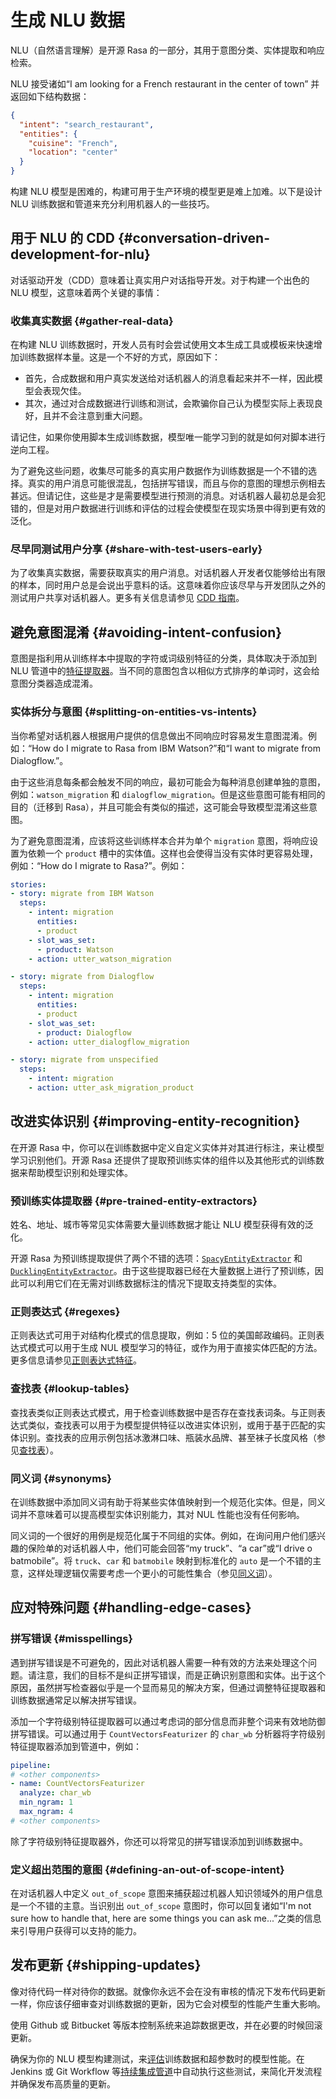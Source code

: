 # 生成 NLU 数据

NLU（自然语言理解）是开源 Rasa 的一部分，其用于意图分类、实体提取和响应检索。

NLU 接受诸如“I am looking for a French restaurant in the center of town” 并返回如下结构数据：

```json
{
  "intent": "search_restaurant",
  "entities": {
    "cuisine": "French",
    "location": "center"
  }
}
```

构建 NLU 模型是困难的，构建可用于生产环境的模型更是难上加难。以下是设计 NLU 训练数据和管道来充分利用机器人的一些技巧。

## 用于 NLU 的 CDD {#conversation-driven-development-for-nlu}

对话驱动开发（CDD）意味着让真实用户对话指导开发。对于构建一个出色的 NLU 模型，这意味着两个关键的事情：

### 收集真实数据 {#gather-real-data}

在构建 NLU 训练数据时，开发人员有时会尝试使用文本生成工具或模板来快速增加训练数据样本量。这是一个不好的方式，原因如下：

- 首先，合成数据和用户真实发送给对话机器人的消息看起来并不一样，因此模型会表现欠佳。
- 其次，通过对合成数据进行训练和测试，会欺骗你自己认为模型实际上表现良好，且并不会注意到重大问题。

请记住，如果你使用脚本生成训练数据，模型唯一能学习到的就是如何对脚本进行逆向工程。

为了避免这些问题，收集尽可能多的真实用户数据作为训练数据是一个不错的选择。真实的用户消息可能很混乱，包括拼写错误，而且与你的意图的理想示例相去甚远。但请记住，这些是才是需要模型进行预测的消息。对话机器人最初总是会犯错的，但是对用户数据进行训练和评估的过程会使模型在现实场景中得到更有效的泛化。

### 尽早同测试用户分享 {#share-with-test-users-early}

为了收集真实数据，需要获取真实的用户消息。对话机器人开发者仅能够给出有限的样本，同时用户总是会说出乎意料的话。这意味着你应该尽早与开发团队之外的测试用户共享对话机器人。更多有关信息请参见 [CDD 指南](/conversation-driven-development/)。

## 避免意图混淆 {#avoiding-intent-confusion}

意图是指利用从训练样本中提取的字符或词级别特征的分类，具体取决于添加到 NLU 管道中的[特征提取器](/components/)。当不同的意图包含以相似方式排序的单词时，这会给意图分类器造成混淆。

### 实体拆分与意图 {#splitting-on-entities-vs-intents}

当你希望对话机器人根据用户提供的信息做出不同响应时容易发生意图混淆。例如：“How do I migrate to Rasa from IBM Watson?”和“I want to migrate from Dialogflow.”。

由于这些消息每条都会触发不同的响应，最初可能会为每种消息创建单独的意图，例如：`watson_migration` 和 `dialogflow_migration`。但是这些意图可能有相同的目的（迁移到 Rasa），并且可能会有类似的描述，这可能会导致模型混淆这些意图。

为了避免意图混淆，应该将这些训练样本合并为单个 `migration` 意图，将响应设置为依赖一个 `product` 槽中的实体值。这样也会使得当没有实体时更容易处理，例如：“How do I migrate to Rasa?”。例如：

```yaml
stories:
- story: migrate from IBM Watson
  steps:
    - intent: migration
      entities:
      - product
    - slot_was_set:
      - product: Watson
    - action: utter_watson_migration

- story: migrate from Dialogflow
  steps:
    - intent: migration
      entities:
      - product
    - slot_was_set:
      - product: Dialogflow
    - action: utter_dialogflow_migration

- story: migrate from unspecified
  steps:
    - intent: migration
    - action: utter_ask_migration_product
```

## 改进实体识别 {#improving-entity-recognition}

在开源 Rasa 中，你可以在训练数据中定义自定义实体并对其进行标注，来让模型学习识别他们。开源 Rasa 还提供了提取预训练实体的组件以及其他形式的训练数据来帮助模型识别和处理实体。

### 预训练实体提取器 {#pre-trained-entity-extractors}

姓名、地址、城市等常见实体需要大量训练数据才能让 NLU 模型获得有效的泛化。

开源 Rasa 为预训练提取提供了两个不错的选项：[`SpacyEntityExtractor`](/components/#SpacyEntityExtractor) 和 [`DucklingEntityExtractor`](/components/#DucklingEntityExtractor)。由于这些提取器已经在大量数据上进行了预训练，因此可以利用它们在无需对训练数据标注的情况下提取支持类型的实体。

### 正则表达式 {#regexes}

正则表达式可用于对结构化模式的信息提取，例如：5 位的美国邮政编码。正则表达式模式可以用于生成 NUL 模型学习的特征，或作为用于直接实体匹配的方法。更多信息请参见[正则表达式特征](/generating-nlu-data/)。

### 查找表 {#lookup-tables}

查找表类似正则表达式模式，用于检查训练数据中是否存在查找表词条。与正则表达式类似，查找表可以用于为模型提供特征以改进实体识别，或用于基于匹配的实体识别。查找表的应用示例包括冰激淋口味、瓶装水品牌、甚至袜子长度风格（参见[查找表](/training-data-format/#lookup-tables)）。

### 同义词 {#synonyms}

在训练数据中添加同义词有助于将某些实体值映射到一个规范化实体。但是，同义词并不意味着可以提高模型实体识别能力，其对 NUL 性能也没有任何影响。

同义词的一个很好的用例是规范化属于不同组的实体。例如，在询问用户他们感兴趣的保险单的对话机器人中，他们可能会回答“my truck”、“a car”或“I drive o batmobile”。将 `truck`、`car` 和 `batmobile` 映射到标准化的 `auto` 是一个不错的主意，这样处理逻辑仅需要考虑一个更小的可能性集合（参见[同义词](/training-data-format/#synonyms)）。

## 应对特殊问题 {#handling-edge-cases}

### 拼写错误 {#misspellings}

遇到拼写错误是不可避免的，因此对话机器人需要一种有效的方法来处理这个问题。请注意，我们的目标不是纠正拼写错误，而是正确识别意图和实体。出于这个原因，虽然拼写检查器似乎是一个显而易见的解决方案，但通过调整特征提取器和训练数据通常足以解决拼写错误。

添加一个字符级别特征提取器可以通过考虑词的部分信息而非整个词来有效地防御拼写错误。可以通过用于 `CountVectorsFeaturizer` 的 `char_wb` 分析器将字符级别特征提取器添加到管道中，例如：

```yaml
pipeline:
# <other components>
- name: CountVectorsFeaturizer
  analyze: char_wb
  min_ngram: 1
  max_ngram: 4
# <other components>
```

除了字符级别特征提取器外，你还可以将常见的拼写错误添加到训练数据中。

### 定义超出范围的意图 {#defining-an-out-of-scope-intent}

在对话机器人中定义 `out_of_scope` 意图来捕获超过机器人知识领域外的用户信息是一个不错的主意。当识别出 `out_of_scope` 意图时，你可以回复诸如“I'm not sure how to handle that, here are some things you can ask me...”之类的信息来引导用户获得可以支持的能力。

## 发布更新 {#shipping-updates}

像对待代码一样对待你的数据。就像你永远不会在没有审核的情况下发布代码更新一样，你应该仔细审查对训练数据的更新，因为它会对模型的性能产生重大影响。

使用 Github 或 Bitbucket 等版本控制系统来追踪数据更改，并在必要的时候回滚更新。

确保为你的 NLU 模型构建测试，来[评估](/testing-your-assistant/)训练数据和超参数时的模型性能。在 Jenkins 或 Git Workflow 等[持续集成管道](/setting-up-ci-cd/)中自动执行这些测试，来简化开发流程并确保发布高质量的更新。
